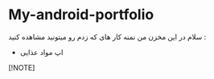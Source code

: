# My-android-portfolio
سلام 
در این مخزن من نمنه کار های که زدم رو میتونید مشاهده کنید :

* اپ مواد عذایی

[!NOTE]
